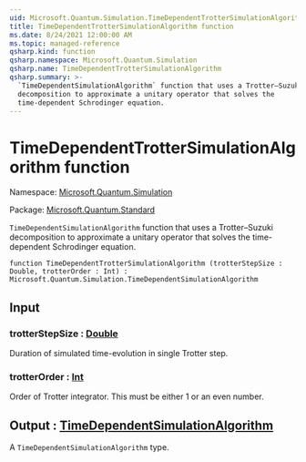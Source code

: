 ```yaml
---
uid: Microsoft.Quantum.Simulation.TimeDependentTrotterSimulationAlgorithm
title: TimeDependentTrotterSimulationAlgorithm function
ms.date: 8/24/2021 12:00:00 AM
ms.topic: managed-reference
qsharp.kind: function
qsharp.namespace: Microsoft.Quantum.Simulation
qsharp.name: TimeDependentTrotterSimulationAlgorithm
qsharp.summary: >-
  `TimeDependentSimulationAlgorithm` function that uses a Trotter–Suzuki
  decomposition to approximate a unitary operator that solves the
  time-dependent Schrodinger equation.
---
```


# TimeDependentTrotterSimulationAlgorithm function

Namespace: [Microsoft.Quantum.Simulation](xref:Microsoft.Quantum.Simulation)

Package: [Microsoft.Quantum.Standard](https://nuget.org/packages/Microsoft.Quantum.Standard)


`TimeDependentSimulationAlgorithm` function that uses a Trotter–Suzukidecomposition to approximate a unitary operator that solves thetime-dependent Schrodinger equation.

```qsharp
function TimeDependentTrotterSimulationAlgorithm (trotterStepSize : Double, trotterOrder : Int) : Microsoft.Quantum.Simulation.TimeDependentSimulationAlgorithm
```


## Input

### trotterStepSize : [Double](xref:microsoft.quantum.qsharp.valueliterals#double-literals)

Duration of simulated time-evolution in single Trotter step.


### trotterOrder : [Int](xref:microsoft.quantum.qsharp.valueliterals#int-literals)

Order of Trotter integrator. This must be either 1 or an even number.



## Output : [TimeDependentSimulationAlgorithm](xref:Microsoft.Quantum.Simulation.TimeDependentSimulationAlgorithm)

A `TimeDependentSimulationAlgorithm` type.